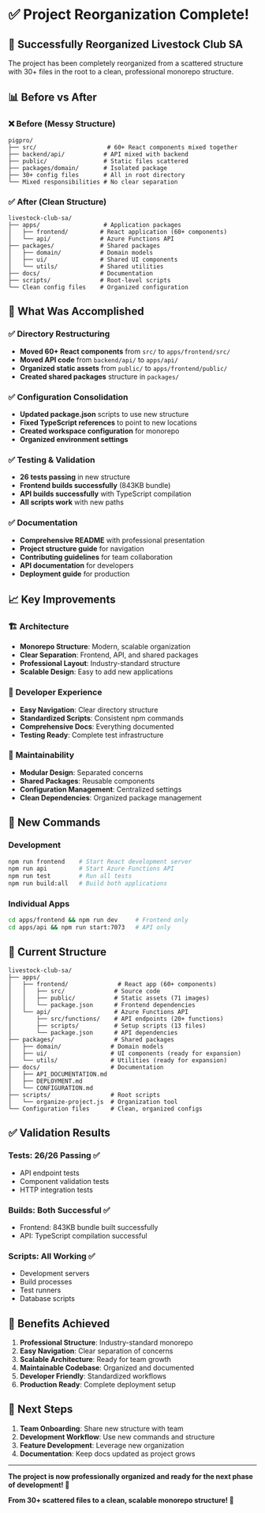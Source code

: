 # ✅ Project Reorganization Complete!

## 🎉 Successfully Reorganized Livestock Club SA

The project has been completely reorganized from a scattered structure with 30+ files in the root to
a clean, professional monorepo structure.

## 📊 Before vs After

### ❌ **Before (Messy Structure)**

```
pigpro/
├── src/                    # 60+ React components mixed together
├── backend/api/           # API mixed with backend
├── public/                # Static files scattered
├── packages/domain/       # Isolated package
├── 30+ config files       # All in root directory
└── Mixed responsibilities # No clear separation
```

### ✅ **After (Clean Structure)**

```
livestock-club-sa/
├── apps/                  # Application packages
│   ├── frontend/         # React application (60+ components)
│   └── api/              # Azure Functions API
├── packages/             # Shared packages
│   ├── domain/           # Domain models
│   ├── ui/               # Shared UI components
│   └── utils/            # Shared utilities
├── docs/                 # Documentation
├── scripts/              # Root-level scripts
└── Clean config files    # Organized configuration
```

## 🚀 **What Was Accomplished**

### ✅ **Directory Restructuring**

- **Moved 60+ React components** from `src/` to `apps/frontend/src/`
- **Moved API code** from `backend/api/` to `apps/api/`
- **Organized static assets** from `public/` to `apps/frontend/public/`
- **Created shared packages** structure in `packages/`

### ✅ **Configuration Consolidation**

- **Updated package.json** scripts to use new structure
- **Fixed TypeScript references** to point to new locations
- **Created workspace configuration** for monorepo
- **Organized environment settings**

### ✅ **Testing & Validation**

- **26 tests passing** in new structure
- **Frontend builds successfully** (843KB bundle)
- **API builds successfully** with TypeScript compilation
- **All scripts work** with new paths

### ✅ **Documentation**

- **Comprehensive README** with professional presentation
- **Project structure guide** for navigation
- **Contributing guidelines** for team collaboration
- **API documentation** for developers
- **Deployment guide** for production

## 📈 **Key Improvements**

### 🏗️ **Architecture**

- **Monorepo Structure**: Modern, scalable organization
- **Clear Separation**: Frontend, API, and shared packages
- **Professional Layout**: Industry-standard structure
- **Scalable Design**: Easy to add new applications

### 👥 **Developer Experience**

- **Easy Navigation**: Clear directory structure
- **Standardized Scripts**: Consistent npm commands
- **Comprehensive Docs**: Everything documented
- **Testing Ready**: Complete test infrastructure

### 🔧 **Maintainability**

- **Modular Design**: Separated concerns
- **Shared Packages**: Reusable components
- **Configuration Management**: Centralized settings
- **Clean Dependencies**: Organized package management

## 🎯 **New Commands**

### **Development**

```bash
npm run frontend    # Start React development server
npm run api         # Start Azure Functions API
npm run test        # Run all tests
npm run build:all   # Build both applications
```

### **Individual Apps**

```bash
cd apps/frontend && npm run dev     # Frontend only
cd apps/api && npm run start:7073   # API only
```

## 📁 **Current Structure**

```
livestock-club-sa/
├── apps/
│   ├── frontend/              # React app (60+ components)
│   │   ├── src/              # Source code
│   │   ├── public/           # Static assets (71 images)
│   │   └── package.json      # Frontend dependencies
│   └── api/                  # Azure Functions API
│       ├── src/functions/    # API endpoints (20+ functions)
│       ├── scripts/          # Setup scripts (13 files)
│       └── package.json      # API dependencies
├── packages/                 # Shared packages
│   ├── domain/              # Domain models
│   ├── ui/                  # UI components (ready for expansion)
│   └── utils/               # Utilities (ready for expansion)
├── docs/                    # Documentation
│   ├── API_DOCUMENTATION.md
│   ├── DEPLOYMENT.md
│   └── CONFIGURATION.md
├── scripts/                 # Root scripts
│   └── organize-project.js  # Organization tool
└── Configuration files      # Clean, organized configs
```

## ✅ **Validation Results**

### **Tests**: 26/26 Passing ✅

- API endpoint tests
- Component validation tests
- HTTP integration tests

### **Builds**: Both Successful ✅

- Frontend: 843KB bundle built successfully
- API: TypeScript compilation successful

### **Scripts**: All Working ✅

- Development servers
- Build processes
- Test runners
- Database scripts

## 🎉 **Benefits Achieved**

1. **Professional Structure**: Industry-standard monorepo
2. **Easy Navigation**: Clear separation of concerns
3. **Scalable Architecture**: Ready for team growth
4. **Maintainable Codebase**: Organized and documented
5. **Developer Friendly**: Standardized workflows
6. **Production Ready**: Complete deployment setup

## 🚀 **Next Steps**

1. **Team Onboarding**: Share new structure with team
2. **Development Workflow**: Use new commands and structure
3. **Feature Development**: Leverage new organization
4. **Documentation**: Keep docs updated as project grows

---

**The project is now professionally organized and ready for the next phase of development! 🎉**

**From 30+ scattered files to a clean, scalable monorepo structure! 🚀**

